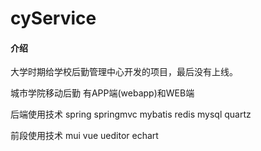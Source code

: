 # cyService

#### 介绍
大学时期给学校后勤管理中心开发的项目，最后没有上线。

城市学院移动后勤   有APP端(webapp)和WEB端  

后端使用技术    spring springmvc mybatis redis mysql quartz

前段使用技术    mui  vue ueditor echart